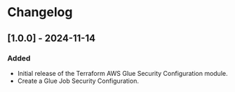 # Changelog

## [1.0.0] - 2024-11-14
### Added
- Initial release of the Terraform AWS Glue Security Configuration module.
- Create a Glue Job Security Configuration.